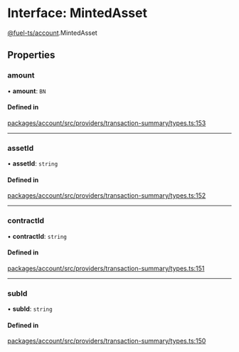 # Interface: MintedAsset

[@fuel-ts/account](/api/Account/index.md).MintedAsset

## Properties

### amount

• **amount**: `BN`

#### Defined in

[packages/account/src/providers/transaction-summary/types.ts:153](https://github.com/FuelLabs/fuels-ts/blob/2be8967b/packages/account/src/providers/transaction-summary/types.ts#L153)

___

### assetId

• **assetId**: `string`

#### Defined in

[packages/account/src/providers/transaction-summary/types.ts:152](https://github.com/FuelLabs/fuels-ts/blob/2be8967b/packages/account/src/providers/transaction-summary/types.ts#L152)

___

### contractId

• **contractId**: `string`

#### Defined in

[packages/account/src/providers/transaction-summary/types.ts:151](https://github.com/FuelLabs/fuels-ts/blob/2be8967b/packages/account/src/providers/transaction-summary/types.ts#L151)

___

### subId

• **subId**: `string`

#### Defined in

[packages/account/src/providers/transaction-summary/types.ts:150](https://github.com/FuelLabs/fuels-ts/blob/2be8967b/packages/account/src/providers/transaction-summary/types.ts#L150)
